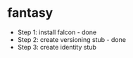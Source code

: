 fantasy
=======

- Step 1: install falcon - done
- Step 2: create versioning stub - done
- Step 3: create identity stub 

